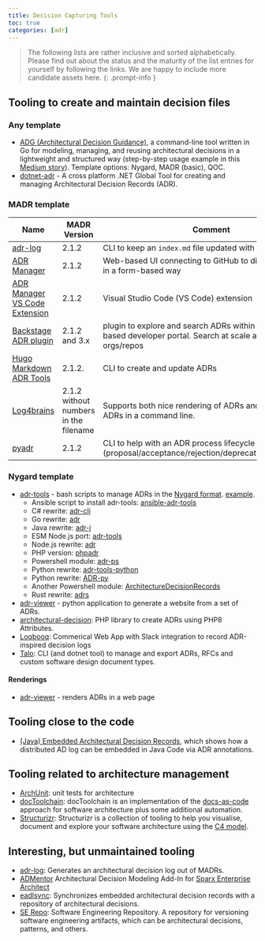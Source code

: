 ```yaml
---
title: Decision Capturing Tools
toc: true
categories: [adr]
---
```


> The following lists are rather inclusive and sorted alphabetically.
> Please find out about the status and the maturity of the list entries for yourself by following the links.
> We are happy to include more candidate assets here.
{: .prompt-info }

## Tooling to create and maintain decision files

### Any template

- [ADG (Architectural Decision Guidance)](https://github.com/adr/ad-guidance-tool), a command-line tool written in Go for modeling, managing, and reusing architectural decisions in a lightweight and structured way (step-by-step usage example in this [Medium story](https://medium.com/olzzio/adg-a-light-architectural-decision-guidance-and-management-tool-902fd65d2185)). Template options: Nygard, MADR (basic), QOC.
- [dotnet-adr](https://github.com/endjin/dotnet-adr) - A cross platform .NET Global Tool for creating and managing Architectural Decision Records (ADR).

### MADR template

| Name                                                                                                        | MADR Version                          | Comment                                                                                                                 |
| ----------------------------------------------------------------------------------------------------------- | ------------------------------------- | ----------------------------------------------------------------------------------------------------------------------- |
| [adr-log](https://github.com/adr/adr-log?tab=readme-ov-file#adr-log-)                                       | 2.1.2                                 | CLI to keep an `index.md` file updated with all ADRs                                                                    |
| [ADR Manager](https://adr.github.io/adr-manager/)                                                           | 2.1.2                                 | Web-based UI connecting to GitHub to directly edit ADRs in a form-based way                                             |
| [ADR Manager VS Code Extension](https://github.com/adr/vscode-adr-manager)                                  | 2.1.2                                 | Visual Studio Code (VS Code) extension                                                                                  |
| [Backstage ADR plugin](https://github.com/backstage/community-plugins/tree/main/workspaces/adr/plugins/adr) | 2.1.2 and 3.x                         | plugin to explore and search ADRs within a backstage based developer portal. Search at scale across mutliple orgs/repos |
| [Hugo Markdown ADR Tools](https://github.com/butonic/adr-tools)                                             | 2.1.2.                                | CLI to create and update ADRs                                                                                           |
| [Log4brains](https://github.com/thomvaill/log4brains)                                                       | 2.1.2 without numbers in the filename | Supports both nice rendering of ADRs and creation of ADRs in a command line.                                            |
| [pyadr](https://github.com/opinionated-digital-center/pyadr)                                                | 2.1.2                                 | CLI to help with an ADR process lifecycle (proposal/acceptance/rejection/deprecation/superseding)                       |

### Nygard template

- [adr-tools](https://github.com/npryce/adr-tools) - bash scripts to manage ADRs in the [Nygard format](https://cognitect.com/blog/2011/11/15/documenting-architecture-decisions.html). [example](https://github.com/npryce/adr-tools/blob/master/doc/adr/0002-implement-as-shell-scripts.md).
  - Ansible script to install adr-tools: [ansible-adr-tools](https://github.com/escalate/ansible-adr-tools)
  - C# rewrite: [adr-cli](https://github.com/GingerTommy/adr-cli)
  - Go rewrite: [adr](https://github.com/marouni/adr)
  - Java rewrite: [adr-j](https://github.com/adoble/adr-j)
  - ESM Node.js port: [adr-tools](https://github.com/meza/adr-tools)
  - Node.js rewrite: [adr](https://github.com/phodal/adr)
  - PHP version: [phpadr](https://github.com/bellangelo/phpadr)
  - Powershell module: [adr-ps](https://github.com/rdagumampan/adr-ps)
  - Python rewrite: [adr-tools-python](https://pypi.org/project/adr-tools-python/)
  - Python rewrite: [ADR-py](https://github.com/AlTosterino/ADR-py)
  - Another Powershell module: [ArchitectureDecisionRecords](https://github.com/ajoberstar/ArchitectureDecisionRecords)
  - Rust rewrite: [adrs](https://github.com/joshrotenberg/adrs)
- [adr-viewer](https://github.com/mrwilson/adr-viewer) - python application to generate a website from a set of ADRs.
- [architectural-decision](https://github.com/cspray/architectural-decision): PHP library to create ADRs using PHP8 Attributes.
- [Loqbooq](https://loqbooq.app): Commerical Web App with Slack integration to record ADR-inspired decision logs
- [Talo](https://github.com/canpolat/talo): CLI (and dotnet tool) to manage and export ADRs, RFCs and custom software design document types.

#### Renderings

- [adr-viewer](https://pypi.org/project/adr-viewer/) - renders ADRs in a web page

## Tooling close to the code

- [(Java) Embedded Architectural Decision Records](https://github.com/adr/e-adr#embedded-architectural-decision-records), which shows how a distributed AD log can be embedded in Java Code via ADR annotations.

## Tooling related to architecture management

- [ArchUnit](https://github.com/TNG/ArchUnit): unit tests for architecture
- [docToolchain](https://doctoolchain.github.io/docToolchain/): docToolchain is an implementation of the [docs-as-code](https://www.writethedocs.org/guide/docs-as-code/) approach for software architecture plus some additional automation.
- [Structurizr](https://www.structurizr.com/): Structurizr is a collection of tooling to help you visualise, document and explore your software architecture using the [C4 model](https://c4model.com/).

## Interesting, but unmaintained tooling

- [adr-log](https://github.com/adr/adr-log): Generates an architectural decision log out of MADRs.
- [ADMentor](https://github.com/IFS-HSR/ADMentor) Architectural Decision Modeling Add-In for [Sparx Enterprise Architect](https://www.sparxsystems.de/uml/neweditions/)
- [eadlsync](https://adr.github.io/eadlsync/): Synchronizes embedded architectural decision records with a repository of architectural decisions.
- [SE Repo](https://github.com/adr/serepo): Software Engineering Repository. A repository for versioning software engineering artifacts, which can be architectural decisions, patterns, and others.
